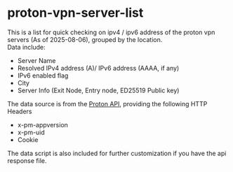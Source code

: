 # proton-vpn-server-list

This is a list for quick checking on ipv4 / ipv6 address of the proton vpn servers (As of 2025-08-06), grouped by the location.  
Data include:
- Server Name
- Resolved IPv4 address (A)/ IPv6 address (AAAA, if any)
- IPv6 enabled flag
- City
- Server Info (Exit Node, Entry node, ED25519 Public key)

The data source is from the [Proton API](https://account.protonvpn.com/api/vpn/logicals), providing the following HTTP Headers
- x-pm-appversion
- x-pm-uid
- Cookie

The data script is also included for further customization if you have the api response file.